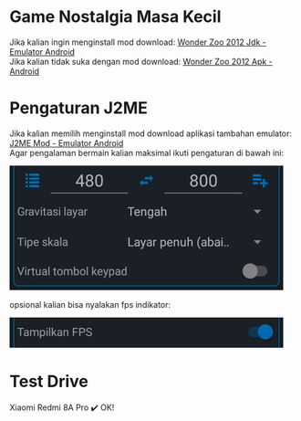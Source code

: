 # Game Nostalgia Masa Kecil
Jika kalian ingin menginstall mod download: [Wonder Zoo 2012 Jdk - Emulator Android](https://github.com/cilegordev/Wonder-Zoo-Mod/blob/9e402785a5df4cb82e6a2045a270e7c444e81b94/package/Wonder-Zoo-Mod.jar) <br/>
Jika kalian tidak suka dengan mod download: [Wonder Zoo 2012 Apk - Android](https://github.com/cilegordev/Wonder-Zoo-Mod/blob/9e402785a5df4cb82e6a2045a270e7c444e81b94/package/Wonder-Zoo.apk)

# Pengaturan J2ME
Jika kalian memilih menginstall mod download aplikasi tambahan emulator: [J2ME Mod - Emulator Android](https://github.com/cilegordev/Wonder-Zoo-Mod/blob/9e402785a5df4cb82e6a2045a270e7c444e81b94/package/JL-Mod.apk)<br/>
Agar pengalaman bermain kalian maksimal ikuti pengaturan di bawah ini: 

<img src="https://github.com/cilegordev/Wonder-Zoo-Mod/blob/9e402785a5df4cb82e6a2045a270e7c444e81b94/image/setting1.png" width="480"/> 

opsional kalian bisa nyalakan fps indikator:

<img src="https://github.com/cilegordev/Wonder-Zoo-Mod/blob/9e402785a5df4cb82e6a2045a270e7c444e81b94/image/setting2.png" width="480"/> 

# Test Drive
Xiaomi Redmi 8A Pro ✔️ OK!
